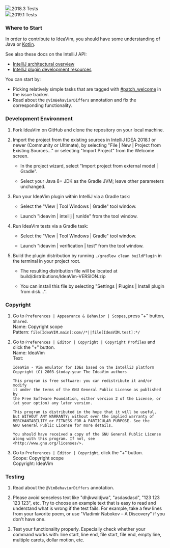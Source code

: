 <div>
  <a href="http://teamcity.jetbrains.com/viewType.html?buildTypeId=IdeaVim_TestsForIntelliJ20183&guest=1">
    <img src="http://teamcity.jetbrains.com/app/rest/builds/buildType:(id:IdeaVim_TestsForIntelliJ20183)/statusIcon.svg?guest=1"/>
  </a>
  <span>2018.3 Tests</span>
</div>
<div>
  <a href="http://teamcity.jetbrains.com/viewType.html?buildTypeId=IdeaVim_TestsForIntelliJ20191&guest=1">
    <img src="http://teamcity.jetbrains.com/app/rest/builds/buildType:(id:IdeaVim_TestsForIntelliJ20191)/statusIcon.svg?guest=1"/>
  </a>
  <span>2019.1 Tests</span>
</div>


### Where to Start

In order to contribute to IdeaVim, you should have some understanding of Java or [Kotlin](https://kotlinlang.org/).

See also these docs on the IntelliJ API:

* [IntelliJ architectural overview](http://confluence.jetbrains.com/display/IDEADEV/IntelliJ+IDEA+Architectural+Overview)
* [IntelliJ plugin development resources](http://confluence.jetbrains.com/display/IDEADEV/PluginDevelopment)

You can start by:

 - Picking relatively simple tasks that are tagged with
[#patch_welcome](https://youtrack.jetbrains.com/issues/VIM?q=%23patch_welcome%20%23Unresolved%20sort%20by:%20votes%20)
in the issue tracker.
 - Read about the `@VimBehaviorDiffers` annotation and fix the corresponding functionality.


### Development Environment

1. Fork IdeaVim on GitHub and clone the repository on your local machine.

2. Import the project from the existing sources in IntelliJ IDEA 2018.1 or newer (Community or
   Ultimate), by selecting "File | New | Project from Existing Sources..." or selecting "Import
   Project" from the Welcome screen.

    * In the project wizard, select "Import project from external model | Gradle".

    * Select your Java 8+ JDK as the Gradle JVM; leave other parameters unchanged.

3. Run your IdeaVim plugin within IntelliJ via a Gradle task:

    * Select the "View | Tool Windows | Gradle" tool window.
    
    * Launch "ideavim | intellij | runIde" from the tool window.

4. Run IdeaVim tests via a Gradle task:

    * Select the "View | Tool Windows | Gradle" tool window.
    
    * Launch "ideavim | verification | test" from the tool window.

5. Build the plugin distribution by running `./gradlew clean buildPlugin` in the
   terminal in your project root.

    * The resulting distribution file will be located at build/distributions/IdeaVim-VERSION.zip

    * You can install this file by selecting "Settings | Plugins | Install plugin
      from disk...".

### Copyright

1. Go to `Preferences | Appearance & Behavior | Scopes`, press "+" button, `Shared`.  
       Name: Copyright scope  
       Pattern: `file[IdeaVIM.main]:com//*||file[IdeaVIM.test]:*/`

2. Go to `Preferences | Editor | Copyright | Copyright Profiles` and click the "+" button.  
       Name: IdeaVim  
       Text:  
       
       IdeaVim - Vim emulator for IDEs based on the IntelliJ platform
       Copyright (C) 2003-$today.year The IdeaVim authors
       
       This program is free software: you can redistribute it and/or modify
       it under the terms of the GNU General Public License as published by
       the Free Software Foundation, either version 2 of the License, or
       (at your option) any later version.
       
       This program is distributed in the hope that it will be useful,
       but WITHOUT ANY WARRANTY; without even the implied warranty of
       MERCHANTABILITY or FITNESS FOR A PARTICULAR PURPOSE. See the
       GNU General Public License for more details.
       
       You should have received a copy of the GNU General Public License
       along with this program. If not, see <http://www.gnu.org/licenses/>.
       
3. Go to `Preferences | Editor | Copyright`, click the "+" button.  
       Scope: Copyright scope  
       Copyright: IdeaVim
       
### Testing

1. Read about the `@VimBehaviorDiffers` annotation.

2. Please avoid senseless text like "dhjkwaldjwa", "asdasdasd",
"123 123 123 123", etc. Try to choose an example text that is easy to
read and understand what is wrong if the test fails.
For example, take a few lines from your favorite poem, or use
"Vladimir Nabokov – A Discovery" if you don't have one.

3. Test your functionality properly.
Especially check whether your command works with:
line start, line end, file start, file end, empty line, multiple carets, dollar motion, etc.